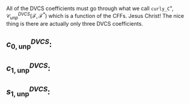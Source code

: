 #

All of the DVCS coefficients must go through what we call `curly_C`", $\mathcal{C}_{unp}^{DVCS} \left( \mathcal{F}, \mathcal{F}^{*} \right)$ which is a function of the CFFs. Jesus Christ! The nice thing is there are actually only three DVCS coefficients.

## $c_{0, \text{unp}}^{DVCS}$:

## $c_{1, \text{unp}}^{DVCS}$:

## $s_{1, \text{unp}}^{DVCS}$:

